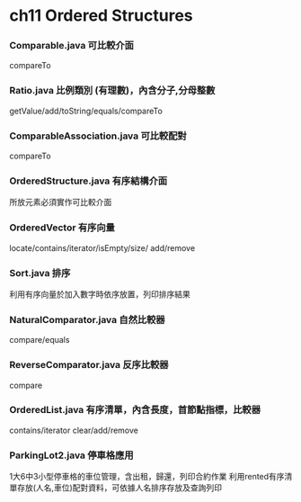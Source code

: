 # ch11 Ordered Structures
### Comparable.java 可比較介面
  compareTo
### Ratio.java 比例類別 (有理數)，內含分子,分母整數
  getValue/add/toString/equals/compareTo
### ComparableAssociation.java 可比較配對
  compareTo
### OrderedStructure.java 有序結構介面
  所放元素必須實作可比較介面
### OrderedVector 有序向量
  locate/contains/iterator/isEmpty/size/
  add/remove
### Sort.java 排序
  利用有序向量於加入數字時依序放置，列印排序結果
### NaturalComparator.java 自然比較器
  compare/equals
### ReverseComparator.java 反序比較器
  compare
### OrderedList.java 有序清單，內含長度，首節點指標，比較器
  contains/iterator
  clear/add/remove
### ParkingLot2.java  停車格應用
  1大6中3小型停車格的車位管理，含出租，歸還，列印合約作業
  利用rented有序清單存放(人名,車位)配對資料，可依據人名排序存放及查詢列印
